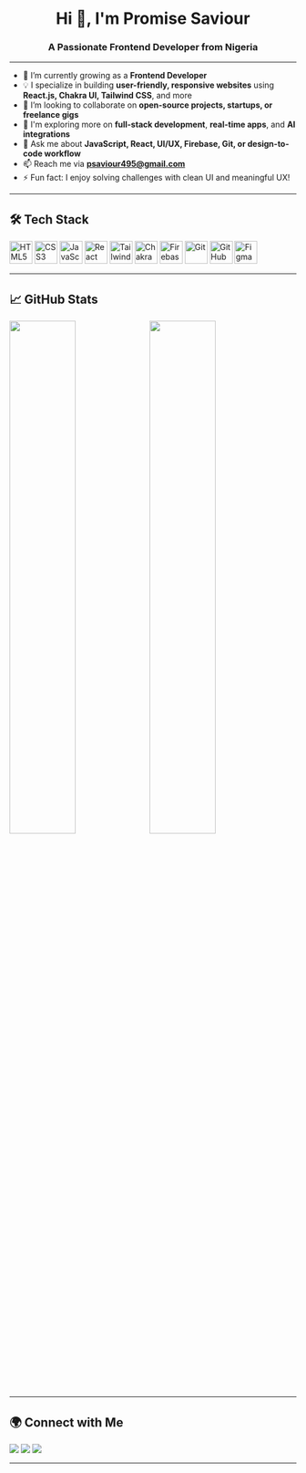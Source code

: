 <h1 align="center">Hi 👋, I'm Promise Saviour</h1>
<h3 align="center">A Passionate Frontend Developer from Nigeria</h3>

---

- 🌱 I’m currently growing as a **Frontend Developer**
- 💡 I specialize in building **user-friendly, responsive websites** using **React.js, Chakra UI, Tailwind CSS**, and more
- 👯 I’m looking to collaborate on **open-source projects, startups, or freelance gigs**
- 🧠 I'm exploring more on **full-stack development**, **real-time apps**, and **AI integrations**
- 💬 Ask me about **JavaScript, React, UI/UX, Firebase, Git, or design-to-code workflow**
- 📫 Reach me via **psaviour495@gmail.com**
- ⚡ Fun fact: I enjoy solving challenges with clean UI and meaningful UX!

---

## 🛠 Tech Stack

<p align="left">
  <img src="https://raw.githubusercontent.com/danielcranney/readme-generator/main/public/icons/skills/html5-colored.svg" alt="HTML5" width="40" height="40"/>
  <img src="https://raw.githubusercontent.com/danielcranney/readme-generator/main/public/icons/skills/css3-colored.svg" alt="CSS3" width="40" height="40"/>
  <img src="https://raw.githubusercontent.com/danielcranney/readme-generator/main/public/icons/skills/javascript-colored.svg" alt="JavaScript" width="40" height="40"/>
  <img src="https://raw.githubusercontent.com/danielcranney/readme-generator/main/public/icons/skills/react-colored.svg" alt="React" width="40" height="40"/>
  <img src="https://raw.githubusercontent.com/danielcranney/readme-generator/main/public/icons/skills/tailwindcss-colored.svg" alt="Tailwind CSS" width="40" height="40"/>
  <img src="https://raw.githubusercontent.com/danielcranney/readme-generator/main/public/icons/skills/chakraui-colored.svg" alt="Chakra UI" width="40" height="40"/>
  <img src="https://raw.githubusercontent.com/danielcranney/readme-generator/main/public/icons/skills/firebase-colored.svg" alt="Firebase" width="40" height="40"/>
  <img src="https://raw.githubusercontent.com/danielcranney/readme-generator/main/public/icons/skills/git-colored.svg" alt="Git" width="40" height="40"/>
  <img src="https://raw.githubusercontent.com/danielcranney/readme-generator/main/public/icons/skills/github-colored.svg" alt="GitHub" width="40" height="40"/>
  <img src="https://raw.githubusercontent.com/danielcranney/readme-generator/main/public/icons/skills/figma-colored.svg" alt="Figma" width="40" height="40"/>
</p>

---

## 📈 GitHub Stats

<p align="left">
  <img width="48%" src="https://github-readme-stats.vercel.app/api?username=saviourpromise&show_icons=true&theme=radical" />
  <img width="48%" src="https://github-readme-streak-stats.herokuapp.com/?user=saviourpromise&theme=radical" />
</p>

---

## 🌍 Connect with Me

<p align="left">
  <a href="mailto:psaviour495@gmail.com"><img src="https://img.shields.io/badge/Email-D14836?style=for-the-badge&logo=gmail&logoColor=white"/></a>
  <a href="https://linkedin.com/in/promise-saviour"><img src="https://img.shields.io/badge/LinkedIn-0077B5?style=for-the-badge&logo=linkedin&logoColor=white"/></a>
  <a href="https://twitter.com/its_promzyy"><img src="https://img.shields.io/badge/Twitter-1DA1F2?style=for-the-badge&logo=twitter&logoColor=white"/></a>
</p>

---

<!---
saviourpromise/saviourpromise is a ✨ special ✨ repository because its `README.md` (this file) appears on your GitHub profile.
--->

